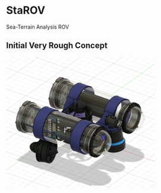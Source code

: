 # StaROV
Sea-Terrain Analysis ROV

## Initial Very Rough Concept
<img src="https://github.com/ES-Alexander/StaROV/blob/main/first-concept.png?" width="400">
